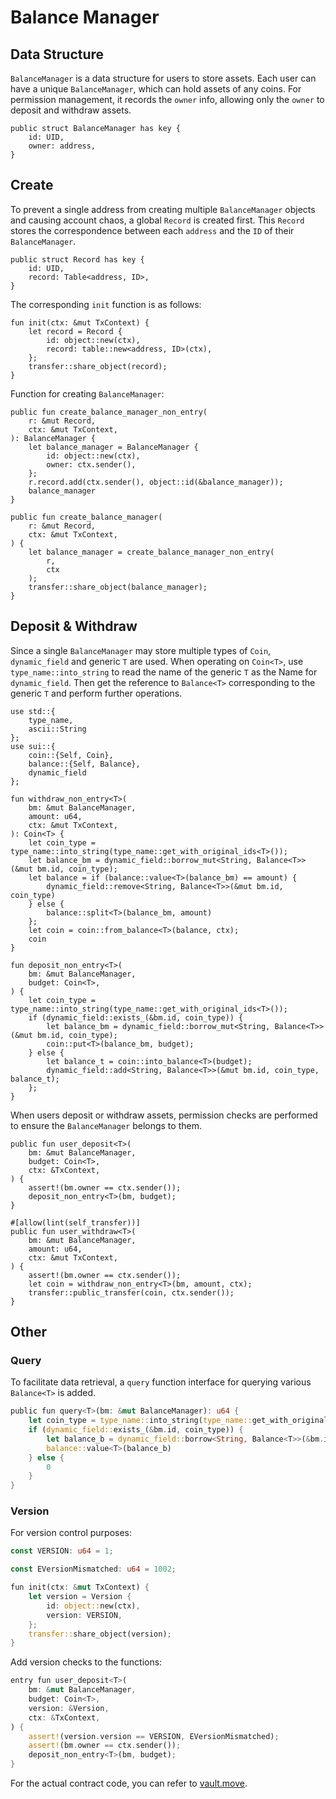 # Balance Manager

## Data Structure

`BalanceManager` is a data structure for users to store assets. Each user can have a unique `BalanceManager`, which can hold assets of any coins. For permission management, it records the `owner` info, allowing only the `owner` to deposit and withdraw assets.

```move
public struct BalanceManager has key {
    id: UID,
    owner: address,
}
```

## Create

To prevent a single address from creating multiple `BalanceManager` objects and causing account chaos, a global `Record` is created first. This `Record` stores the correspondence between each `address` and the `ID` of their `BalanceManager`.

```move
public struct Record has key {
    id: UID,
    record: Table<address, ID>,
}
```
The corresponding `init` function is as follows:

```move
fun init(ctx: &mut TxContext) {
    let record = Record {
        id: object::new(ctx),
        record: table::new<address, ID>(ctx),
    };
    transfer::share_object(record);
}
```

Function for creating `BalanceManager`:

```move
public fun create_balance_manager_non_entry(
    r: &mut Record,
    ctx: &mut TxContext,
): BalanceManager {
    let balance_manager = BalanceManager {
        id: object::new(ctx),
        owner: ctx.sender(),
    };
    r.record.add(ctx.sender(), object::id(&balance_manager));
    balance_manager
}

public fun create_balance_manager(
    r: &mut Record,
    ctx: &mut TxContext,
) {
    let balance_manager = create_balance_manager_non_entry(
        r,
        ctx
    );
    transfer::share_object(balance_manager);
}
```

## Deposit & Withdraw

Since a single `BalanceManager` may store multiple types of `Coin`, `dynamic_field` and generic `T` are used.
When operating on `Coin<T>`, use `type_name::into_string` to read the name of the generic `T` as the Name for `dynamic_field`. Then get the reference to `Balance<T>` corresponding to the generic `T` and perform further operations.

```move
use std::{
    type_name,
    ascii::String
};
use sui::{
    coin::{Self, Coin},
    balance::{Self, Balance},
    dynamic_field
};

fun withdraw_non_entry<T>(
    bm: &mut BalanceManager,
    amount: u64,
    ctx: &mut TxContext,
): Coin<T> {
    let coin_type = type_name::into_string(type_name::get_with_original_ids<T>());
    let balance_bm = dynamic_field::borrow_mut<String, Balance<T>>(&mut bm.id, coin_type);
    let balance = if (balance::value<T>(balance_bm) == amount) {
        dynamic_field::remove<String, Balance<T>>(&mut bm.id, coin_type)
    } else {
        balance::split<T>(balance_bm, amount)
    };
    let coin = coin::from_balance<T>(balance, ctx);
    coin
}

fun deposit_non_entry<T>(
    bm: &mut BalanceManager,
    budget: Coin<T>,
) {
    let coin_type = type_name::into_string(type_name::get_with_original_ids<T>());
    if (dynamic_field::exists_(&bm.id, coin_type)) {
        let balance_bm = dynamic_field::borrow_mut<String, Balance<T>>(&mut bm.id, coin_type);
        coin::put<T>(balance_bm, budget);
    } else {
        let balance_t = coin::into_balance<T>(budget);
        dynamic_field::add<String, Balance<T>>(&mut bm.id, coin_type, balance_t);
    };
}
```

When users deposit or withdraw assets, permission checks are performed to ensure the `BalanceManager` belongs to them.

```move
public fun user_deposit<T>(
    bm: &mut BalanceManager,
    budget: Coin<T>,
    ctx: &TxContext,
) {
    assert!(bm.owner == ctx.sender());
    deposit_non_entry<T>(bm, budget);
}

#[allow(lint(self_transfer))]
public fun user_withdraw<T>(
    bm: &mut BalanceManager,
    amount: u64,
    ctx: &mut TxContext,
) {
    assert!(bm.owner == ctx.sender());
    let coin = withdraw_non_entry<T>(bm, amount, ctx);
    transfer::public_transfer(coin, ctx.sender());
}
```

## Other

### Query

To facilitate data retrieval, a `query` function interface for querying various `Balance<T>` is added.
```rust
public fun query<T>(bm: &mut BalanceManager): u64 {
    let coin_type = type_name::into_string(type_name::get_with_original_ids<T>());
    if (dynamic_field::exists_(&bm.id, coin_type)) {
        let balance_b = dynamic_field::borrow<String, Balance<T>>(&bm.id, coin_type);
        balance::value<T>(balance_b)
    } else {
        0
    }
}
```

### Version

For version control purposes:

```rust
const VERSION: u64 = 1;

const EVersionMismatched: u64 = 1002;

fun init(ctx: &mut TxContext) {
    let version = Version {
        id: object::new(ctx),
        version: VERSION,
    };
    transfer::share_object(version);
}
```

Add version checks to the functions:

```rust
entry fun user_deposit<T>(
    bm: &mut BalanceManager,
    budget: Coin<T>,
    version: &Version,
    ctx: &TxContext,
) {
    assert!(version.version == VERSION, EVersionMismatched);
    assert!(bm.owner == ctx.sender());
    deposit_non_entry<T>(bm, budget);
}
```

For the actual contract code, you can refer to [vault.move](../example_projects/proxy/sources/vault.move).
